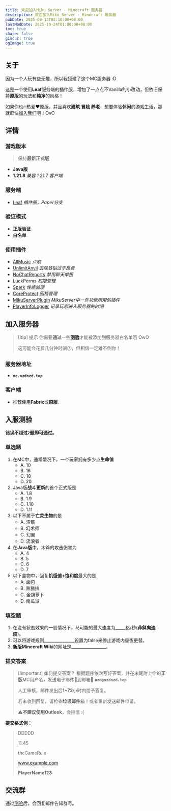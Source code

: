 ```yaml
---
title: 欢迎加入Miku Server · Minecraft 服务器
description: 欢迎加入Miku Server · Minecraft 服务器
pubDate: 2025-09-13T02:10:00+08:00
lastModDate: 2025-10-24T01:00:00+08:00
toc: true
share: false
giscus: true
ogImage: true
---
```


## 关于

因为一个人玩有些无趣，所以我搭建了这个MC服务器 \:D

这是一个使用**Leaf**服务端的插件服，增加了一点点不Vanilla的小改动，但依旧保持**原版**的玩法和**纯净**的风格！

如果你也🔥热爱♥️原版，并且喜欢**建筑 冒险 养老**，想要体验**休闲**的游戏生活，那就赶快[加入我们](#加入服务器)吧！OvO

## 详情

### 游戏版本

> 保持**最新正式版**

- **Java版**
- **1.21.8**
*兼容 1.21.7 客户端*

### 服务端

- [Leaf](https://www.leafmc.one/)
*插件服，Paper分支*

### 验证模式

- **正版验证**
- **白名单**

### 使用插件

- [AllMusic](https://www.mcmod.cn/class/14959.html)
*点歌*
- [UnlimitAnvil](https://www.spigotmc.org/resources/unlimit-anvil-no-too-expensive-any-more.112128/)
*去除铁砧过于昂贵*
- [NoChatReports](https://www.spigotmc.org/resources/nochatreports-spigot-paper-1-19-1-21-7.102931/)
*禁用聊天举报*
- [LuckPerms](https://luckperms.net/)
*权限管理*
- [Spark](https://spark.lucko.me/)
*性能监测*
- [CoreProtect](https://www.spigotmc.org/resources/coreprotect.8631/)
*回档管理*
- [MikuServerPlugin](https://github.com/NorthZeroD/MikuServerPlugin)
*MikuServer中一些功能所用的插件*
- [PlayerInfoLogger](https://github.com/NorthZeroD/PlayerInfoLogger)
*记录玩家进入服务器的时间*

## 加入服务器

> [!tip] 提示
> 你需要**通过**一些[**测验**](#入服测验)才能被添加到服务器白名单哦 OwO
>
> 这可能会花费几分钟时间🕐，但相信一定难不倒你！

### 服务器地址

- **`mc.nzdnzd.top`**

### 客户端

- 推荐使用**Fabric**或**原版**.

## 入服测验

**错误不超过`2`题即可通过。**

### 单选题

1. 在MC中，通常情况下，一个玩家拥有多少点**生命值**
   - A. 10
   - B. 16
   - C. 18
   - D. 20
2. Java版**战斗更新**的首个正式版是
   - A. 1.8
   - B. 1.9
   - C. 1.10
   - D. 1.11
3. 以下不属于**亡灵生物**的是
   - A. 沼骸
   - B. 幻术师
   - C. 幻翼
   - D. 流浪者
4. 在**Java版**中，木斧的攻击伤害为
   - A. 4
   - B. 5
   - C. 6
   - D. 7
5. 以下食物中，回复**饥饿值+饱和度**最大的是
   - A. 面包
   - B. 熟猪排
   - C. 金胡萝卜
   - D. 南瓜派

### 填空题

1. 在没有状态效果的一般情况下，马可能的最大速度为_____格/秒(**非斜向速度**)。
2. 可以将游戏规则_______________设置为false来停止游戏内昼夜更替。
3. **新版Minecraft Wiki**的网址是_________________。

### 提交答案

>[!important] 如何提交答案？
> 根据题序依次写好答案，并在末尾附上你的**正版**MC用户名，发送电子邮件📧到邮箱📮 **`nzd@nzdnzd.top`**
>
> 人工审核，邮件发出后**1~72**小时内给予答复。
>
> 若未收到回复，请检查**垃圾邮件**箱！或者重新发送邮件申请。
>
> ⚠️**不建议使用Outlook**，会拒信 :(

**提交格式例：**

> DDDDD
>
> 11.45
>
> theGameRule
>
> www.example.com
>
> **PlayerName123**

## 交流群

通过[测验](#入服测验)后，会回复邮件告知群号。
